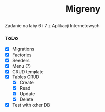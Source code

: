 # <p align="center">Migreny</p>

Zadanie na laby 6 i 7 z Aplikacji Internetowych

### ToDo
- [x] Migrations
- [x] Factories
- [x] Seeders 
- [x] Menu (?)
- [x] CRUD template
- [x] Tables CRUD
  - [x] Create 
  - [x] Read
  - [x] Update
  - [x] Delete
- [x] Test with other DB